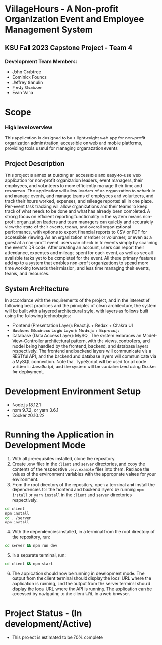 # VillageHours - A Non-profit Organization Event and Employee Management System
## KSU Fall 2023 Capstone Project - Team 4
### Development Team Members:
- John Crabtree
- Dominick Founds
- Jeffrey Ganulin
- Fredy Quaicoe
- Evan Vana

# Scope
### High level overview
This application is designed to be a lightweight web app for non-profit organization adminstration, accessible on web and mobile platforms, providing tools useful for managing 
organazation events.

## Project Description
This project is aimed at building an accessible and easy-to-use web application for non-profit organization leaders, event managers, their employees, and volunteers to more efficiently manage their time and resources. The application will allow leaders of an organization to schedule and manage events, and manage teams of employees and volunteers, and track their hours worked, expenses, and mileage reported all in one place. Per-event task tracking will allow organizations and their teams to keep track of what needs to be done and what has already been completed. A strong focus on efficient reporting functionality in the system means non-profit organization leaders and team managers can quickly and accurately view the state of their events, teams, and overall organizational performance, with options to export financial reports to CSV or PDF for accessible viewing. As an organization member or volunteer, or even as a guest at a non-profit event, users can check in to events simply by scanning the event's QR code. After creating an account, users can report their attendance, expenses and mileage spent for each event, as well as see all available tasks yet to be completed for the event. All these primary features add up to a system that enables non-profit organizations to spend more time working towards their mission, and less time managing their events, teams, and resources. 

## System Architecture
In accordance with the requirements of the project, and in the interest of following best practices and the principles of clean architecture, the system will be built with a layered architectural style, with layers as follows built using the following technologies:
- Frontend (Presentation Layer): React.js + Redux + Chakra UI
- Backend (Business Logic Layer): Node.js + Express.js
- Database (Data Access Layer): MySQL
The system embraces an Model-View-Controller architectural pattern, with the views, controllers, and model being handled by the frontend, backend, and database layers respectively. The frontend and backend layers will communicate via a RESTful API, and the backend and database layers will communicate via a MySQL connection.
Note that TypeScript will be used for all code written in JavaScript, and the system will be containerized using Docker for deployment.

# Development Environment Setup
- Node.js 18.12.1
- npm 9.7.2, or yarn 3.6.1
- Docker 20.10.22

# Running the Application in Development Mode
1. With all prerequisites installed, clone the repository.
2. Create .env files in the `client` and `server` directories, and copy the contents of the respecetive `.env.example` files into them. Replace the values of the environment variables with the appropriate values for your environment.
3. From the root directory of the repository, open a terminal and install the dependencies for the frontend and backend layers by running `npm install` or `yarn install` in the `client` and `server` directories respectively.
```bash
cd client
npm install
cd ../server
npm install
```
4. With the dependencies installed, in a terminal from the root directory of the repository, run:
```bash
cd server && npm run dev
```
5. In a separate terminal, run:
```bash
cd client && npm start
```
6. The application should now be running in development mode. The output from the client terminal should display the local URL where the application is running, and the output from the server terminal should display the local URL where the API is running. The application can be accessed by navigating to the client URL in a web browser.
   
# Project Status - (In development/Active)
   - This project is estimated to be 70% complete

